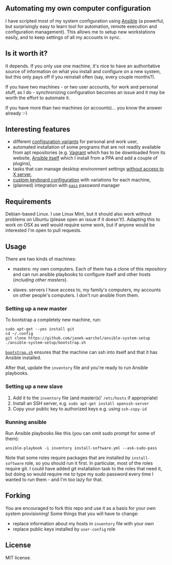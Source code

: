 Automating my own computer configuration
----------------------------------------

I have scripted most of my system configuration using [Ansible](http://docs.ansible.com/)
(a powerful, but surprisingly easy to learn tool for automation,
remote execution and configuration management).  This allows me
to setup new workstations easily, and to keep settings of all my accounts in sync.



Is it worth it?
---------------

It depends.  If you only use one machine, it's nice to have an authoritative
source of information on what you install and configure on a new system,
but this only pays off if you reinstall often (say, every couple months?).

If you have two machines - or two user accounts, for work and personal stuff,
as I do - synchronizing configuration becomes an issue and it may be worth
the effort to automate it.

If you have more than two machines (or accounts)... you know the answer already
:-)



Interesting features
--------------------

- different [configuration variants](roles/user-config) for personal and work user,
- automated installation of some programs that are not readily available from
  apt repositories (e.g.
  [Vagrant](roles/install-software/tasks/install-vagrant.yml) which has to be
  downloaded from its website,
  [Ansible itself](roles/install-software/tasks/install-ansible.yml) which I
  install from a PPA and add a couple of plugins),
- tasks that can manage desktop environment settings
  [without access to X server](roles/user-config/tasks/gui-config.yml#L65),
- [custom keyboard configuration](roles/keyboard) with variations for each
  machine,
- (planned) integration with [`pass`](http://www.passwordstore.org/) password
  manager



Requirements
------------

Debian-based Linux.  I use Linux Mint, but it should also work without
problems on Ubuntu (please open an issue if it doesn't!).
Adapting this to work on OSX as well would require some work, but if anyone
would be interested I'm open to pull requests.



Usage
-----

There are two kinds of machines:

* masters: my own computers.  Each of them has a clone of this repository and
  can run ansible playbooks to configure itself and other hosts (*including
  other masters*).

* slaves: servers I have access to, my family's computers, my accounts on other
  people's computers.  I don't run ansible from them.


### Setting up a new master

To bootstrap a completely new machine, run:

    sudo apt-get --yes install git
    cd ~/.config
    git clone https://github.com/janek-warchol/ansible-system-setup
    ./ansible-system-setup/bootstrap.sh

[`bootstrap.sh`](bootstrap.sh) ensures that the machine can ssh into itself and
that it has Ansible installed.

After that, update the `inventory` file and you're ready to run Ansible
playbooks.


### Setting up a new slave

1. Add it to the `inventory` file (and master(s)' `/etc/hosts` if appropriate)
2. Install an SSH server, e.g. `sudo apt-get install openssh-server`
3. Copy your public key to authorized keys e.g. using `ssh-copy-id`


### Running ansible

Run Ansible playbooks like this (you can omit sudo prompt for some of them):

    ansible-playbook -i inventory install-software.yml --ask-sudo-pass

Note that some roles require packages that are installed by `install-software`
role, so you should run it first.  In particular, most of the roles require git.
I could have added git installation task to the roles that need it, but doing
so would require me to type my sudo password every time I wanted to run them -
and I'm too lazy for that.



Forking
-------

You are encouraged to fork this repo and use it as a basis for your own system
provisioning!  Some things that you will have to change:

- replace information about my hosts in `inventory` file with your own
- replace public keys installed by `user-config` role



License
-------

MIT license.

